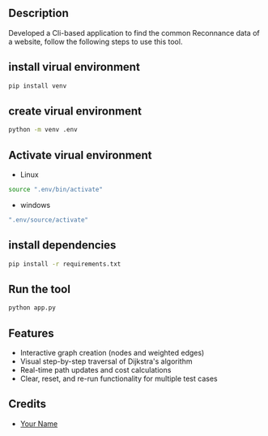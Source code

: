 ## Description
Developed a Cli-based application to find the common Reconnance data of a website, follow the following steps to use this tool.

## install virual environment
```bash
pip install venv
```

## create virual environment
```bash
python -m venv .env
```

## Activate virual environment 
- Linux
```bash
source ".env/bin/activate"
```
- windows
```bash
".env/source/activate"
```

## install dependencies
```bash
pip install -r requirements.txt
```

## Run the tool
```bash
python app.py
```

## Features
- Interactive graph creation (nodes and weighted edges)
- Visual step-by-step traversal of Dijkstra's algorithm
- Real-time path updates and cost calculations
- Clear, reset, and re-run functionality for multiple test cases

## Credits
- [Your Name](https://github.com/yourusername)

